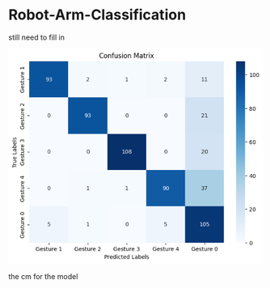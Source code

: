 # Robot-Arm-Classification

still need to fill in

![Image](/images/BME_CM.png)

the cm for the model
